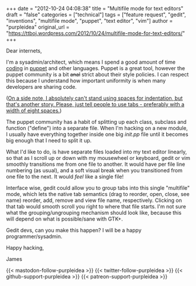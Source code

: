 +++
date = "2012-10-24 04:08:38"
title = "Multifile mode for text editors"
draft = "false"
categories = ["technical"]
tags = ["feature request", "gedit", "inventions", "multifile mode", "puppet", "text editor", "vim"]
author = "purpleidea"
original_url = "https://ttboj.wordpress.com/2012/10/24/multifile-mode-for-text-editors/"
+++

Dear internets,

I'm a sysadmin/architect, which means I spend a good amount of time <a href="http://developers.slashdot.org/story/12/10/22/2257222/system-admins-should-know-how-to-code">coding</a> in <a href="http://en.wikipedia.org/wiki/Puppet_%28software%29">puppet</a> and other languages. Puppet is a great tool, however the puppet community is a bit <del>anal</del> strict about their style policies. I can respect this because I understand how important uniformity is when many developers are sharing code.

(<a href="http://www.kernel.org/doc/Documentation/CodingStyle">On a side note, I absolutely can't stand using spaces for indentation, but that's another story. Please, just tell people to use tabs - preferably with a width of eight spaces.</a>)

The puppet community has a habit of splitting up each class, subclass and function ("define") into a separate file. When I'm hacking on a new module, I usually have everything together inside one big <em>init.pp</em> file until it becomes big enough that I need to split it up.

What I'd like to do, is have separate files loaded into my text editor linearly, so that as I scroll up or down with my mousewheel or keyboard, gedit or vim smoothly transitions me from one file to another. It would have per file line numbering (as usual), and a soft visual break when you transitioned from one file to the next. It would <em>feel</em> like a single file!

Interface wise, gedit could allow you to group tabs into this single "multifile" mode, which lets the native tab semantics (drag to reorder, open, close, see name) reorder, add, remove and view file name, respectively. Clicking on that tab would smooth scroll you right to where that file starts. I'm not sure what the grouping/ungrouping mechanism should look like, because this will depend on what is possible/sane with GTK+.

Gedit devs, can you make this happen? I will be a happy programmer/sysadmin.

Happy hacking,

James

{{< mastodon-follow-purpleidea >}}
{{< twitter-follow-purpleidea >}}
{{< github-support-purpleidea >}}
{{< patreon-support-purpleidea >}}
